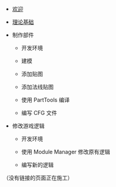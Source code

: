 - [欢迎](https://github.com/NKID00/GuideToKSPModMaking/wiki)

- [理论基础](https://github.com/NKID00/GuideToKSPModMaking/wiki/理论基础)

- 制作部件

  - 开发环境

  - 建模
  
  - 添加贴图
  
  - 添加法线贴图
  
  - 使用 PartTools 编译
  
  - 编写 CFG 文件

- 修改游戏逻辑

  - 开发环境

  - 使用 Module Manager 修改原有逻辑
  
  - 编写新的逻辑

（没有链接的页面正在施工）

